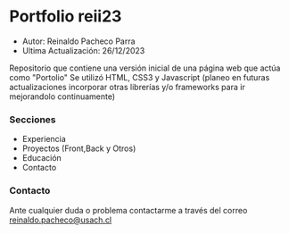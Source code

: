 # Portfolio reii23

- Autor: Reinaldo Pacheco Parra
- Ultima Actualización: 26/12/2023

Repositorio que contiene una versión inicial de una página web que actúa como "Portolio"
Se utilizó HTML, CSS3 y Javascript (planeo en futuras actualizaciones incorporar otras librerías y/o frameworks para ir mejorandolo continuamente)

### Secciones

- Experiencia
- Proyectos (Front,Back y Otros)
- Educación
- Contacto

### Contacto
Ante cualquier duda o problema contactarme a través del correo reinaldo.pacheco@usach.cl